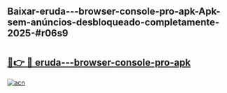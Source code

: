 ## Baixar-eruda---browser-console-pro-apk-Apk-sem-anúncios-desbloqueado-completamente-2025-#r06s9

# <h2><a href="https://ainizakaria.my?title=eruda---browser-console-pro-apk&ref=20M">🔗👉 🔴 eruda---browser-console-pro-apk</a></h2>

[![acn](https://github.com/user-attachments/assets/0f9c940e-d8b0-45ae-aac7-cd30a18b3e1c)](https://ainizakaria.my?title=eruda---browser-console-pro-apk&ref=20M)

